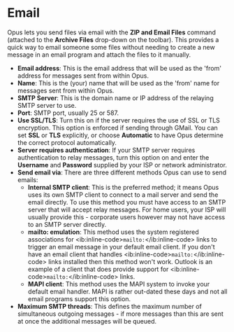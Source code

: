 # Email

Opus lets you send files via email with the **ZIP and Email Files** command (attached to the **Archive Files** drop-down on the toolbar). This provides a quick way to email someone some files without needing to create a new message in an email program and attach the files to it manually.

- **Email address**: This is the email address that will be used as the 'from' address for messages sent from within Opus.
- **Name**: This is the (your) name that will be used as the 'from' name for messages sent from within Opus.
- **SMTP Server**: This is the domain name or IP address of the relaying SMTP server to use.
- **Port**: SMTP port, usually 25 or 587.
- **Use SSL/TLS**: Turn this on if the server requires the use of SSL or TLS encryption. This option is enforced if sending through GMail. You can set **SSL** or **TLS** explicitly, or choose **Automatic** to have Opus determine the correct protocol automatically.
- **Server requires authentication**: If your SMTP server requires authentication to relay messages, turn this option on and enter the **Username** and **Password** supplied by your ISP or network administrator.
- **Send email via**: There are three different methods Opus can use to send emails:
  - **Internal SMTP client**: This is the preferred method; it means Opus uses its own SMTP client to connect to a mail server and send the email directly. To use this method you must have access to an SMTP server that will accept relay messages. For home users, your ISP will usually provide this - corporate users however may not have access to an SMTP server directly.
  - **mailto: emulation**: This method uses the system registered associations for \<ib:inline-code\>`mailto:`\</ib:inline-code\> links to trigger an email message in your default email client. If you don't have an email client that handles \<ib:inline-code\>`mailto:`\</ib:inline-code\> links installed then this method won't work. Outlook is an example of a client that does provide support for \<ib:inline-code\>`mailto:`\</ib:inline-code\> links.
  - **MAPI client**: This method uses the MAPI system to invoke your default email handler. MAPI is rather out-dated these days and not all email programs support this option.
- **Maximum SMTP threads**: This defines the maximum number of simultaneous outgoing messages - if more messages than this are sent at once the additional messages will be queued.
